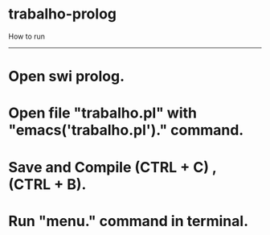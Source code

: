 # trabalho-prolog
How to run
***
  # Open swi prolog.
  # Open file "trabalho.pl" with "emacs('trabalho.pl')." command.
  # Save and Compile (CTRL + C) , (CTRL + B).
  # Run "menu." command in terminal.
